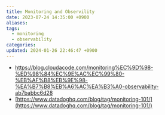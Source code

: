 ```yaml
---
title: Monitoring and Observility
date: 2023-07-24 14:35:00 +0900
aliases: 
tags:
  - monitoring
  - observability
categories: 
updated: 2024-01-26 22:46:47 +0900
---
```


- https://blog.cloudacode.com/monitoring%EC%9D%98-%ED%98%84%EC%9E%AC%EC%99%80-%EB%AF%B8%EB%9E%98-%EA%B7%B8%EB%A6%AC%EA%B3%A0-observability-ab7babbc6d28
- [https://www.datadoghq.com/blog/tag/monitoring-101/](https://www.datadoghq.com/blog/tag/monitoring-101/)
